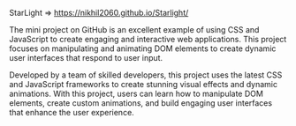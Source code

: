 StarLight => https://nikhil2060.github.io/Starlight/


The mini project on GitHub is an excellent example of using CSS and JavaScript to create engaging and interactive web applications. This project focuses on manipulating and animating DOM elements to create dynamic user interfaces that respond to user input.

Developed by a team of skilled developers, this project uses the latest CSS and JavaScript frameworks to create stunning visual effects and dynamic animations. With this project, users can learn how to manipulate DOM elements, create custom animations, and build engaging user interfaces that enhance the user experience.
